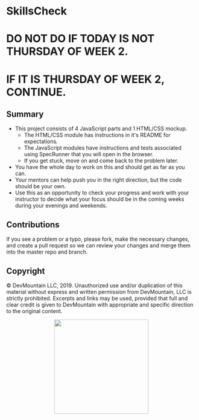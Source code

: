 # SkillsCheck

# DO NOT DO IF TODAY IS NOT THURSDAY OF WEEK 2.
# IF IT IS THURSDAY OF WEEK 2, CONTINUE.

## Summary

* This project consists of 4 JavaScript parts and 1 HTML/CSS mockup.
  * The HTML/CSS module has instructions in it's README for expectations.
  * The JavaScript modules have instructions and tests associated using SpecRunner that you will open in the browser.
  * If you get stuck, move on and come back to the problem later.
* You have the whole day to work on this and should get as far as you can.
* Your mentors can help push you in the right direction, but the code should be your own.
* Use this as an opportunity to check your progress and work with your instructor to decide what your focus should be in the coming weeks during your evenings and weekends.

## Contributions

If you see a problem or a typo, please fork, make the necessary changes, and create a pull request so we can review your changes and merge them into the master repo and branch.

## Copyright

© DevMountain LLC, 2019. Unauthorized use and/or duplication of this material without express and written permission from DevMountain, LLC is strictly prohibited. Excerpts and links may be used, provided that full and clear credit is given to DevMountain with appropriate and specific direction to the original content.

<p align="center">
<img src="https://s3.amazonaws.com/devmountain/readme-logo.png" width="250">
</p>
